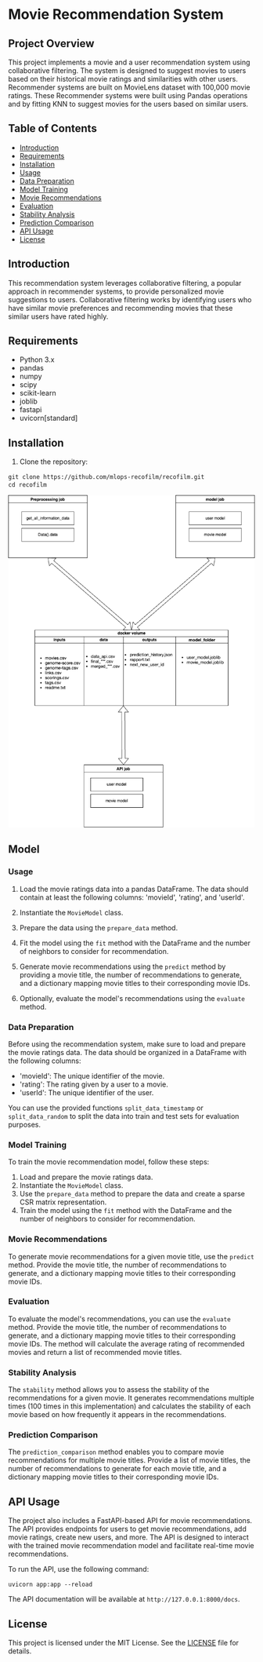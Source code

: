 # Movie Recommendation System

## Project Overview

This project implements a movie and a user recommendation system using collaborative filtering. The system is designed to suggest movies to users based on their historical movie ratings and similarities with other users.
Recommender systems are built on MovieLens dataset with 100,000 movie ratings. These Recommender systems were built using Pandas operations and by fitting KNN to suggest movies for the users based on similar users.


## Table of Contents

- [Introduction](#introduction)
- [Requirements](#requirements)
- [Installation](#installation)
- [Usage](#usage)
- [Data Preparation](#data-preparation)
- [Model Training](#model-training)
- [Movie Recommendations](#movie-recommendations)
- [Evaluation](#evaluation)
- [Stability Analysis](#stability-analysis)
- [Prediction Comparison](#prediction-comparison)
- [API Usage](#api-usage)
- [License](#license)

## Introduction

This recommendation system leverages collaborative filtering, a popular approach in recommender systems, to provide personalized movie suggestions to users. Collaborative filtering works by identifying users who have similar movie preferences and recommending movies that these similar users have rated highly.

## Requirements

- Python 3.x
- pandas
- numpy
- scipy
- scikit-learn
- joblib
- fastapi
- uvicorn[standard]

## Installation

1. Clone the repository:
```
git clone https://github.com/mlops-recofilm/recofilm.git
cd recofilm
```
![Architecture](Images/reco_diagram.png)

## Model 

### Usage

1. Load the movie ratings data into a pandas DataFrame. The data should contain at least the following columns: 'movieId', 'rating', and 'userId'.

2. Instantiate the `MovieModel` class.

3. Prepare the data using the `prepare_data` method.

4. Fit the model using the `fit` method with the DataFrame and the number of neighbors to consider for recommendation.

5. Generate movie recommendations using the `predict` method by providing a movie title, the number of recommendations to generate, and a dictionary mapping movie titles to their corresponding movie IDs.

6. Optionally, evaluate the model's recommendations using the `evaluate` method.

### Data Preparation

Before using the recommendation system, make sure to load and prepare the movie ratings data. The data should be organized in a DataFrame with the following columns:

- 'movieId': The unique identifier of the movie.
- 'rating': The rating given by a user to a movie.
- 'userId': The unique identifier of the user.

You can use the provided functions `split_data_timestamp` or `split_data_random` to split the data into train and test sets for evaluation purposes.

### Model Training

To train the movie recommendation model, follow these steps:

1. Load and prepare the movie ratings data.
2. Instantiate the `MovieModel` class.
3. Use the `prepare_data` method to prepare the data and create a sparse CSR matrix representation.
4. Train the model using the `fit` method with the DataFrame and the number of neighbors to consider for recommendation.

### Movie Recommendations

To generate movie recommendations for a given movie title, use the `predict` method. Provide the movie title, the number of recommendations to generate, and a dictionary mapping movie titles to their corresponding movie IDs.

### Evaluation

To evaluate the model's recommendations, you can use the `evaluate` method. Provide the movie title, the number of recommendations to generate, and a dictionary mapping movie titles to their corresponding movie IDs. The method will calculate the average rating of recommended movies and return a list of recommended movie titles.

### Stability Analysis

The `stability` method allows you to assess the stability of the recommendations for a given movie. It generates recommendations multiple times (100 times in this implementation) and calculates the stability of each movie based on how frequently it appears in the recommendations.

### Prediction Comparison

The `prediction_comparison` method enables you to compare movie recommendations for multiple movie titles. Provide a list of movie titles, the number of recommendations to generate for each movie title, and a dictionary mapping movie titles to their corresponding movie IDs.

## API Usage

The project also includes a FastAPI-based API for movie recommendations. The API provides endpoints for users to get movie recommendations, add movie ratings, create new users, and more. The API is designed to interact with the trained movie recommendation model and facilitate real-time movie recommendations.

To run the API, use the following command:
```
uvicorn app:app --reload
```
The API documentation will be available at `http://127.0.0.1:8000/docs`.

## License

This project is licensed under the MIT License. See the [LICENSE](LICENSE) file for details.

